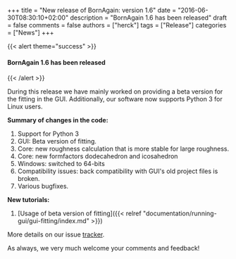 +++
title = "New release of BornAgain: version 1.6"
date = "2016-06-30T08:30:10+02:00"
description = "BornAgain 1.6 has been released"
draft = false
comments = false
authors = ["herck"]
tags = ["Release"]
categories = ["News"]
+++

{{< alert theme="success" >}}
#### BornAgain 1.6 has been released
{{< /alert >}}

During this release we have mainly worked on providing a beta version for the fitting in the GUI. Additionally, our software now supports Python 3 for Linux users.

**Summary of changes in the code:**

1. Support for Python 3
1. GUI: Beta version of fitting.
1. Core: new roughness calculation that is more stable for large roughness.
1. Core: new formfactors dodecahedron and icosahedron
1. Windows: switched to 64-bits
1. Compatibility issues: back compatibility with GUI's old project files is broken.
1. Various bugfixes.

**New tutorials:**

1. [Usage of beta version of fitting]({{< relref "documentation/running-gui/gui-fitting/index.md" >}})

More details on our issue [tracker](http://apps.jcns.fz-juelich.de/redmine/versions/32).

As always, we very much welcome your comments and feedback!
